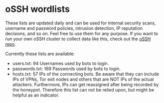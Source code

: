 # oSSH wordlists
These lists are updated daily and can be used for internal security scans, username and password policies, intrusion detection, IP reputation decisions, and so on. Feel free to use them for any purpose. If you want to run your own oSSH cluster to collect data like this, check out the [oSSH repo](https://github.com/toxyl/ossh).  

Currently these lists are available:  
- users.txt: 94                                                                                                                                                                                                                                                                                                                                                                                                                                                                                                                                                                                                         Usernames used by bots to login. 
- passwords.txt: 169                                                                                                                                                                                                                                                                                                                                                                                                                                                                                                                                                                                                         Passwords used by bots to login. 
- hosts.txt: 57                                                                                                                                                                                                                                                                                                                                                                                                                                                                                                                                                                                                         IPs of the connecting bots. Be aware that they can include IPs of VPNs, Tor exit nodes and others that are NOT IPs of the actual attackers. Furthermore, IPs can get reassigned after being recorded by the honeypot. Therefore this list can not be relied upon, but might be helpful as an indicator.
